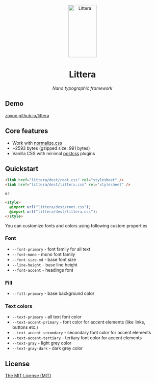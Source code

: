 <p align="center">
  <img src="./logo.svg" width="92" height="170" alt="Littera" />
</p>

<h1 align="center">
  Littera
</h1>

<p align="center">
  <em>Nano typographic framework</em>
</p>

## Demo

[zoxon.github.io/littera](http://zoxon.github.io/littera/)

## Core features

- Work with [normalize.css](https://github.com/necolas/normalize.css)
- ~2593 bytes (gzipped size: 991 bytes)
- Vanilla CSS with minimal [postcss](https://postcss.org/) plugins

## Quickstart

```html
<link href="littera/dest/root.css" rel="stylesheet" />
<link href="littera/dest/littera.css" rel="stylesheet" />

or

<style>
  @import url("littera/dest/root.css");
  @import url("littera/dest/littera.css");
</style>
```

You can customize fonts and colors using following custom properties

### Font

- `--font-primary` - font family for all text
- `--font-mono` - mono font family
- `--font-size-md` - base font size
- `--line-height` - base line height
- `--font-accent` - headings font

### Fill

- `--fill-primary` - base background color

### Text colors

- `--text-primary` - all text font color
- `--text-accent-primary` - font color for accent elements (like links, buttons etc.)
- `--text-accent-secondary` - secondary font color for accent elements
- `--text-accent-tertiary` - tertiary font color for accent elements
- `--text-gray` - light grey color
- `--text-gray-dark` - dark grey color

## License

[The MIT License (MIT)](LICENSE)
